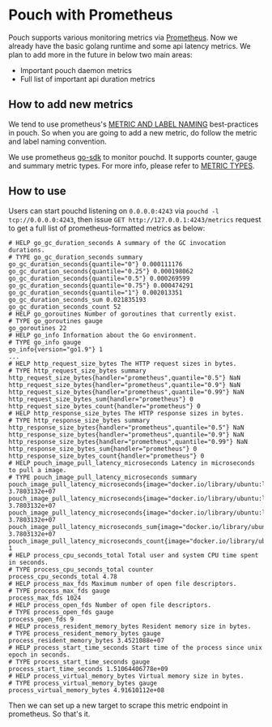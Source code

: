# Pouch with Prometheus

Pouch supports various monitoring metrics via [Prometheus](https://prometheus.io/). Now we already have the basic golang runtime and some api latency metrics. We plan to add more in the future in below two main areas:

* Important pouch daemon metrics
* Full list of important api duration metrics

## How to add new metrics

We tend to use prometheus's [METRIC AND LABEL NAMING](https://prometheus.io/docs/practices/naming) best-practices in pouch. So when you are going to add a new metric, do follow the metric and label naming convention.

We use prometheus [go-sdk](https://github.com/prometheus/client_golang) to monitor pouchd. It supports counter, gauge and summary metric types. For more info, please refer to [METRIC TYPES](https://prometheus.io/docs/concepts/metric_types/).

## How to use 
  
Users can start pouchd listening on `0.0.0.0:4243` via `pouchd -l tcp://0.0.0.0:4243`, then issue `GET http://127.0.0.1:4243/metrics`  request to get a full list of prometheus-formatted metrics as below:

```
# HELP go_gc_duration_seconds A summary of the GC invocation durations.
# TYPE go_gc_duration_seconds summary
go_gc_duration_seconds{quantile="0"} 0.000111176
go_gc_duration_seconds{quantile="0.25"} 0.000198062
go_gc_duration_seconds{quantile="0.5"} 0.000269599
go_gc_duration_seconds{quantile="0.75"} 0.000474291
go_gc_duration_seconds{quantile="1"} 0.002013351
go_gc_duration_seconds_sum 0.021835193
go_gc_duration_seconds_count 52
# HELP go_goroutines Number of goroutines that currently exist.
# TYPE go_goroutines gauge
go_goroutines 22
# HELP go_info Information about the Go environment.
# TYPE go_info gauge
go_info{version="go1.9"} 1
...
# HELP http_request_size_bytes The HTTP request sizes in bytes.
# TYPE http_request_size_bytes summary
http_request_size_bytes{handler="prometheus",quantile="0.5"} NaN
http_request_size_bytes{handler="prometheus",quantile="0.9"} NaN
http_request_size_bytes{handler="prometheus",quantile="0.99"} NaN
http_request_size_bytes_sum{handler="prometheus"} 0
http_request_size_bytes_count{handler="prometheus"} 0
# HELP http_response_size_bytes The HTTP response sizes in bytes.
# TYPE http_response_size_bytes summary
http_response_size_bytes{handler="prometheus",quantile="0.5"} NaN
http_response_size_bytes{handler="prometheus",quantile="0.9"} NaN
http_response_size_bytes{handler="prometheus",quantile="0.99"} NaN
http_response_size_bytes_sum{handler="prometheus"} 0
http_response_size_bytes_count{handler="prometheus"} 0
# HELP pouch_image_pull_latency_microseconds Latency in microseconds to pull a image.
# TYPE pouch_image_pull_latency_microseconds summary
pouch_image_pull_latency_microseconds{image="docker.io/library/ubuntu:latest",quantile="0.5"} 3.7803132e+07
pouch_image_pull_latency_microseconds{image="docker.io/library/ubuntu:latest",quantile="0.9"} 3.7803132e+07
pouch_image_pull_latency_microseconds{image="docker.io/library/ubuntu:latest",quantile="0.99"} 3.7803132e+07
pouch_image_pull_latency_microseconds_sum{image="docker.io/library/ubuntu:latest"} 3.7803132e+07
pouch_image_pull_latency_microseconds_count{image="docker.io/library/ubuntu:latest"} 1
# HELP process_cpu_seconds_total Total user and system CPU time spent in seconds.
# TYPE process_cpu_seconds_total counter
process_cpu_seconds_total 4.78
# HELP process_max_fds Maximum number of open file descriptors.
# TYPE process_max_fds gauge
process_max_fds 1024
# HELP process_open_fds Number of open file descriptors.
# TYPE process_open_fds gauge
process_open_fds 9
# HELP process_resident_memory_bytes Resident memory size in bytes.
# TYPE process_resident_memory_bytes gauge
process_resident_memory_bytes 3.4521088e+07
# HELP process_start_time_seconds Start time of the process since unix epoch in seconds.
# TYPE process_start_time_seconds gauge
process_start_time_seconds 1.51064406778e+09
# HELP process_virtual_memory_bytes Virtual memory size in bytes.
# TYPE process_virtual_memory_bytes gauge
process_virtual_memory_bytes 4.91610112e+08
```

Then we can set up a new target to scrape this metric endpoint in prometheus. So that's it.